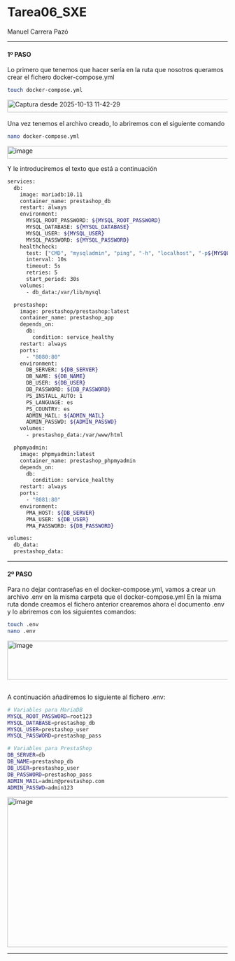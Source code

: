 # Tarea06_SXE
Manuel Carrera Pazó
___________
#### 1º PASO
Lo primero que tenemos que hacer sería en la ruta que nosotros queramos crear el fichero docker-compose.yml  

```bash
touch docker-compose.yml
```

<img width="539" height="29" alt="Captura desde 2025-10-13 11-42-29" src="https://github.com/user-attachments/assets/f13f85ad-a48e-4a72-a0ef-54d335d2e760" />  
<br><br>
Una vez tenemos el archivo creado, lo abriremos con el siguiente comando 

```bash
nano docker-compose.yml
```
<img width="539" height="29" alt="image" src="https://github.com/user-attachments/assets/b178ab0f-f4d0-4267-b2ff-5ecd95ce68a6" />


Y le introduciremos el texto que está a continuación

```bash
services:
  db:
    image: mariadb:10.11
    container_name: prestashop_db
    restart: always
    environment:
      MYSQL_ROOT_PASSWORD: ${MYSQL_ROOT_PASSWORD}
      MYSQL_DATABASE: ${MYSQL_DATABASE}
      MYSQL_USER: ${MYSQL_USER}
      MYSQL_PASSWORD: ${MYSQL_PASSWORD}
    healthcheck:
      test: ["CMD", "mysqladmin", "ping", "-h", "localhost", "-p${MYSQL_ROOT_PASSWORD}"]
      interval: 10s
      timeout: 5s
      retries: 5
      start_period: 30s
    volumes:
      - db_data:/var/lib/mysql

  prestashop:
    image: prestashop/prestashop:latest
    container_name: prestashop_app
    depends_on:
      db:
        condition: service_healthy
    restart: always
    ports:
      - "8080:80"
    environment:
      DB_SERVER: ${DB_SERVER}
      DB_NAME: ${DB_NAME}
      DB_USER: ${DB_USER}
      DB_PASSWORD: ${DB_PASSWORD}
      PS_INSTALL_AUTO: 1
      PS_LANGUAGE: es
      PS_COUNTRY: es
      ADMIN_MAIL: ${ADMIN_MAIL}
      ADMIN_PASSWD: ${ADMIN_PASSWD}
    volumes:
      - prestashop_data:/var/www/html

  phpmyadmin:
    image: phpmyadmin:latest
    container_name: prestashop_phpmyadmin
    depends_on:
      db:
        condition: service_healthy
    restart: always
    ports:
      - "8081:80"
    environment:
      PMA_HOST: ${DB_SERVER}
      PMA_USER: ${DB_USER}
      PMA_PASSWORD: ${DB_PASSWORD}

volumes:
  db_data:
  prestashop_data:
```  
___________

#### 2º PASO
Para no dejar contraseñas en el docker-compose.yml, vamos a crear un archivo .env en la misma carpeta que el docker-compose.yml
En la misma ruta donde creamos el fichero anterior crearemos ahora el documento .env y lo abriremos con los siguientes comandos:  

```bash
touch .env
nano .env
```  
<img width="602" height="89" alt="image" src="https://github.com/user-attachments/assets/885fb4f9-8437-4f7b-bfdc-2977510320f1" />
<br><br>

A continuación añadiremos lo siguiente al fichero .env:  
```bash
# Variables para MariaDB
MYSQL_ROOT_PASSWORD=root123
MYSQL_DATABASE=prestashop_db
MYSQL_USER=prestashop_user
MYSQL_PASSWORD=prestashop_pass

# Variables para PrestaShop
DB_SERVER=db
DB_NAME=prestashop_db
DB_USER=prestashop_user
DB_PASSWORD=prestashop_pass
ADMIN_MAIL=admin@prestashop.com
ADMIN_PASSWD=admin123
```

<img width="644" height="343" alt="image" src="https://github.com/user-attachments/assets/baaa8585-d5bc-4262-addb-dd21de1f6b91" />

___________

